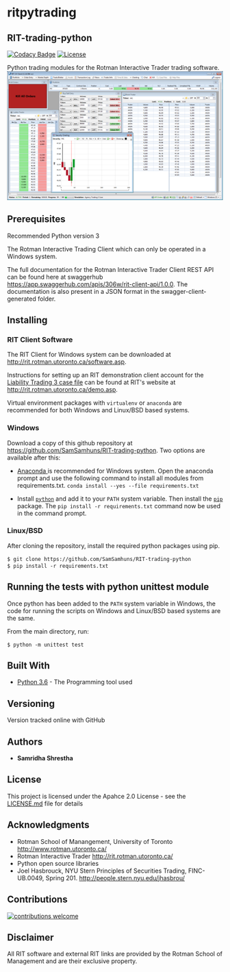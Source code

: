 # ritpytrading
## RIT-trading-python

[![Codacy Badge](https://api.codacy.com/project/badge/Grade/5412099a50854132801b34e4e65bb327)](https://www.codacy.com/app/samhunsadamant/RIT-trading-python?utm_source=github.com&amp;utm_medium=referral&amp;utm_content=SamSamhuns/RIT-trading-python&amp;utm_campaign=Badge_Grade) [![License](https://img.shields.io/badge/License-Apache%202.0-blue.svg)](https://opensource.org/licenses/Apache-2.0)

Python trading modules for the Rotman Interactive Trader trading software.
<img src='https://raw.githubusercontent.com/SamSamhuns/RIT-trading-python/master/rit_image.PNG'>

## Prerequisites
Recommended Python version 3

The Rotman Interactive Trading Client which can only be operated in a Windows system.

The full documentation for the Rotman Interactive Trader Client REST API can be found here at swaggerhub https://app.swaggerhub.com/apis/306w/rit-client-api/1.0.0. The documentation is also present in a JSON format in the swagger-client-generated folder.


## Installing

### RIT Client Software
The RIT Client for Windows system can be downloaded at http://rit.rotman.utoronto.ca/software.asp.

Instructions for setting up an RIT demonstration client account for the <a href="cases/RIT - Case Brief - LT3 - Dynamic Order Arrival.pdf">Liability Trading 3 case file</a> can be found at RIT's website at http://rit.rotman.utoronto.ca/demo.asp.

Virtual environment packages with `virtualenv` or `anaconda` are recommended for both Windows and Linux/BSD based systems.

### Windows

Download a copy of this github repository at https://github.com/SamSamhuns/RIT-trading-python.
Two options are available after this:

-    <a href='https://www.anaconda.com/download/#macos'>Anaconda </a> is recommended for Windows system.
Open the anaconda prompt and use the following command to install all modules from requirements.txt.
`conda install --yes --file requirements.txt`

-    Install <a href='https://www.python.org/downloads/'>`python`</a> and add it to your `PATH` system variable. Then install the <a  href='https://github.com/BurntSushi/nfldb/wiki/Python-&-pip-Windows-installation'>`pip`</a> package.                The `pip install -r requirements.txt` command now be used in the command prompt.

### Linux/BSD

After cloning the repository, install the required python packages using pip.
```
$ git clone https://github.com/SamSamhuns/RIT-trading-python
$ pip install -r requirements.txt
```

## Running the tests with python unittest module

Once python has been added to the `PATH` system variable in Windows, the code for running the scripts on Windows and Linux/BSD based systems are the same.

From the main directory, run:
```
$ python -m unittest test
```


## Built With

-   [Python 3.6](https://www.python.org/downloads/release/python-360/) - The Programming tool used

## Versioning

Version tracked online with GitHub

## Authors

-   **Samridha Shrestha**

## License

This project is licensed under the Apahce 2.0 License - see the [LICENSE.md](LICENSE.md) file for details

## Acknowledgments

-   Rotman School of Manangement, University of Toronto http://www.rotman.utoronto.ca/
-   Rotman Interactive Trader http://rit.rotman.utoronto.ca/
-   Python open source libraries
-   Joel Hasbrouck, NYU Stern Principles of Securities Trading, FINC-UB.0049, Spring 201. http://people.stern.nyu.edu/jhasbrou/

## Contributions  

[![contributions welcome](https://img.shields.io/badge/contributions-welcome-brightgreen.svg?style=flat)](https://github.com/SamSamhuns)

## Disclaimer

All RIT software and external RIT links are provided by the Rotman School of Management and are their exclusive property.
